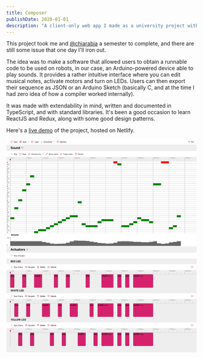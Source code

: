 ```yaml
---
title: Composer
publishDate: 2020-01-01
description: "A client-only web app I made as a university project with ReactJS + ReduxJS that allows to create scripted actions for robots."
---
```


This project took me and [@chiarabia](https://github.com/chiarabia) a semester to complete, and there are still some issue that one day I'll iron out.

The idea was to make a software that allowed users to obtain a runnable code to be used on robots, in our case, an Arduino-powered device able to play sounds. It provides a rather intuitive interface where you can edit musical notes, activate motors and turn on LEDs. Users can then export their sequence as JSON or an Arduino Sketch (basically C, and at the time I had zero idea of how a compiler worked internally).

It was made with extendability in mind, written and documented in TypeScript, and with standard libraries. It's been a good occasion to learn ReactJS and Redux, along with some good design patterns.

Here's a [live demo](https://github.com/QUB3X/composer) of the project, hosted on Netlify.

![Screenshot](screen1.png)
